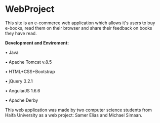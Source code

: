 # WebProject

This site is an e-commerce web application which allows it's users to buy e-books, read them on their browser and share their feedback on books they have read.


<b>Development and Enviroment:</b>
<p>&bull; Java</p>
<p>&bull; Apache Tomcat v.8.5</p>
<p>&bull; HTML+CSS+Bootstrap</p>
<p>&bull; jQuery 3.2.1</p>
<p>&bull; AngularJS 1.6.6</p>
<p>&bull; Apache Derby</p>


This web application was made by two computer science students from Haifa University as a web project: Samer Elias and
Michael Simaan. 
